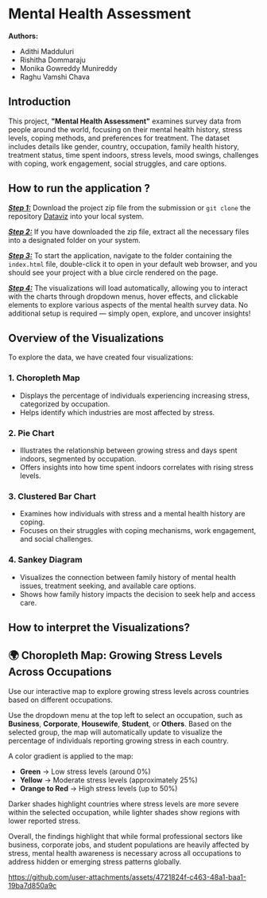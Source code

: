 
# Mental Health Assessment

**Authors:**  
- Adithi Madduluri  
- Rishitha Dommaraju  
- Monika Gowreddy Munireddy  
- Raghu Vamshi Chava

## Introduction 
This project, **"Mental Health Assessment"** examines survey data from people around the world, focusing on their mental health history, stress levels, coping methods, and preferences for treatment. The dataset includes details like gender, country, occupation, family health history, treatment status, time spent indoors, stress levels, mood swings, challenges with coping, work engagement, social struggles, and care options.

## How to run the application ?

<ins> **_Step 1:_**</ins>  Download the project zip file from the submission or `git clone` the repository [Dataviz](https://github.com/Adi-113/Dataviz) into your local system.

<ins> **_Step 2:_**</ins>  If you have downloaded the zip file, extract all the necessary files into a designated folder on your system.

<ins> **_Step 3:_**</ins>  To start the application, navigate to the folder containing the `index.html` file, double-click it to open in your default web browser, and you should see your project with a blue circle rendered on the page.

<ins> **_Step 4:_**</ins>  The visualizations will load automatically, allowing you to interact with the charts through dropdown menus, hover effects, and clickable elements to explore various aspects of the mental health survey data. No additional setup is required — simply open, explore, and uncover insights!

## Overview of the Visualizations

To explore the data, we have created four visualizations:

### 1. Choropleth Map

- Displays the percentage of individuals experiencing increasing stress, categorized by occupation.
- Helps identify which industries are most affected by stress.

### 2. Pie Chart

- Illustrates the relationship between growing stress and days spent indoors, segmented by occupation.
- Offers insights into how time spent indoors correlates with rising stress levels.

### 3. Clustered Bar Chart

- Examines how individuals with stress and a mental health history are coping.
- Focuses on their struggles with coping mechanisms, work engagement, and social challenges.

### 4. Sankey Diagram

- Visualizes the connection between family history of mental health issues, treatment seeking, and available care options.
- Shows how family history impacts the decision to seek help and access care.

## How to interpret the Visualizations?
## 🌍 Choropleth Map: Growing Stress Levels Across Occupations

Use our interactive map to explore growing stress levels across countries based on different occupations. 

Use the dropdown menu at the top left to select an occupation, such as **Business**, **Corporate**, **Housewife**, **Student**, or **Others**. Based on the selected group, the map will automatically update to visualize the percentage of individuals reporting growing stress in each country.

A color gradient is applied to the map:
- **Green** → Low stress levels (around 0%)
- **Yellow** → Moderate stress levels (approximately 25%)
- **Orange to Red** → High stress levels (up to 50%)

Darker shades highlight countries where stress levels are more severe within the selected occupation, while lighter shades show regions with lower reported stress.

Overall, the findings highlight that while formal professional sectors like business, corporate jobs, and student populations are heavily affected by stress, mental health awareness is necessary across all occupations to address hidden or emerging stress patterns globally.

https://github.com/user-attachments/assets/4721824f-c463-48a1-baa1-19ba7d850a9c
